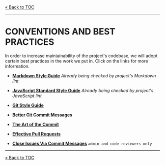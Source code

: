 [&laquo; Back to TOC](../CONTRIBUTING.md#table-of-contents)
***

# CONVENTIONS AND BEST PRACTICES

In order to increase maintainability of the project's codebase, we will adopt certain best practices in  the work we put in. Click on the links for more information.

- [**Markdown Style Guide**](http://www.cirosantilli.com/markdown-style-guide/) _Already being checked by project's Markdown lint_

- [**JavaScript Standard Style Guide**](https://github.com/feross/standard/blob/master/RULES.md) _Already being checked by project's JavaScript lint_

- [**Git Style Guide**](https://github.com/agis-/git-style-guide)

- [**Better Git Commit Messages**](https://robots.thoughtbot.com/5-useful-tips-for-a-better-commit-message)

- [**The Art of the Commit**](http://alistapart.com/article/the-art-of-the-commit)

- [**Effective Pull Requests**](http://codeinthehole.com/writing/pull-requests-and-other-good-practices-for-teams-using-github/)

- [**Close Issues Via Commit Messages**](https://help.github.com/articles/closing-issues-via-commit-messages/) `admin and code reviewers only`


***
[&laquo; Back to TOC](../CONTRIBUTING.md#table-of-contents)
